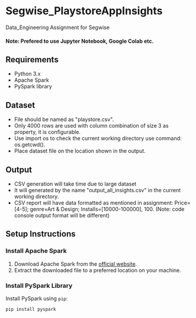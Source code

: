 # Segwise_PlaystoreAppInsights
Data_Engineering Assignment for Segwise

#### Note: Prefered to use Jupyter Notebook, Google Colab etc.

## Requirements

- Python 3.x
- Apache Spark
- PySpark library
  
## Dataset
- File should be named as "playstore.csv".
- Only 4000 rows are used with column combination of size 3 as property, it is configurable.
- Use import os to check the current working directory use command: os.getcwd().
- Place dataset file on the location shown in the output.

## Output
- CSV generation will take time due to large dataset
- It will generated by the name "output_all_insights.csv" in the current working directory.
- CSV report will have data formatted as mentioned in assignment: Price=[4-5]; genre=Art & Design; Installs=[10000-100000], 100. (Note: code console output format will be different)
  
## Setup Instructions

### Install Apache Spark

1. Download Apache Spark from the [official website](https://spark.apache.org/downloads.html).
2. Extract the downloaded file to a preferred location on your machine.

### Install PySpark Library

Install PySpark using `pip`:
```bash
pip install pyspark


